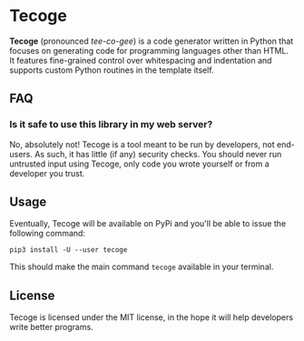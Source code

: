 Tecoge
======

**Tecoge** (pronounced _tee-co-gee_) is a code generator written in Python
that focuses on generating code for programming languages other than HTML.
It features fine-grained control over whitespacing and indentation and supports
custom Python routines in the template itself.

## FAQ

### Is it safe to use this library in my web server?

No, absolutely not! Tecoge is a tool meant to be run by developers, not
end-users. As such, it has little (if any) security checks. You should never
run untrusted input using Tecoge, only code you wrote yourself or from a
developer you trust.

## Usage

Eventually, Tecoge will be available on PyPi and you'll be able to issue the following command:

```
pip3 install -U --user tecoge
```

This should make the main command `tecoge` available in your terminal.

## License

Tecoge is licensed under the MIT license, in the hope it will help developers
write better programs.

